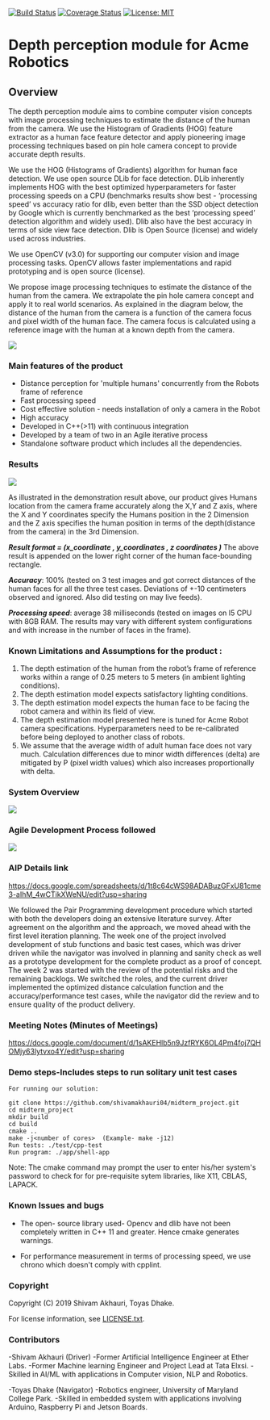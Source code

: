 
[![Build Status](https://travis-ci.org/shivamakhauri04/midterm_project.svg?branch=master)](https://travis-ci.org/shivamakhauri04/midterm_project)       [![Coverage Status](https://coveralls.io/repos/github/shivamakhauri04/midterm_project/badge.svg?branch=master)](https://coveralls.io/github/shivamakhauri04/midterm_project?branch=master)      [![License: MIT](https://img.shields.io/badge/License-MIT-yellow.svg)](https://github.com/shivamakhauri04/midterm_project/blob/implementation/LICENSE.txt)

# Depth perception module for Acme Robotics

## Overview

The depth perception module aims to combine computer vision concepts with image 
processing techniques to estimate the distance of the human from the camera. 
We use the Histogram of Gradients (HOG) feature extractor as a human face 
feature detector and apply pioneering image processing techniques based on 
pin hole camera concept to provide accurate depth results.

We use the HOG (Histograms of Gradients) algorithm for human face detection. 
We use open source DLib for face detection. DLib inherently implements HOG with 
the best optimized hyperparameters for faster processing speeds on a CPU 
(benchmarks results show best - ‘processing speed’ vs accuracy ratio for dlib, 
even better than the SSD object detection by Google which is currently 
benchmarked as the best ‘processing speed’ detection algorithm and widely used). 
Dlib also have the best accuracy in terms of side view face detection. 
Dlib is Open Source (license) and widely used across industries.

We use OpenCV (v3.0) for supporting our computer vision and image processing 
tasks. OpenCV allows faster implementations and rapid prototyping and is open 
source (license).

We propose image processing techniques to estimate the distance of the human 
from the camera. We extrapolate the pin hole camera concept and apply it to 
real world scenarios. As explained in the diagram below, the distance of the 
human from the camera is a function of the camera focus and pixel width of the 
human face. The camera focus is calculated using a reference image with the 
human at a known depth from the camera.

![](Mathmodel.jpg)

### Main features of the product

- Distance perception for 'multiple humans' concurrently from the 
Robots frame of reference
- Fast processing speed
- Cost effective solution - needs installation of only a camera in the Robot
- High accuracy
- Developed in C++(>11) with continuous integration 
- Developed by a team of two in an Agile iterative process 
- Standalone software product which includes all the dependencies. 

### Results 

![](DemoResult.gif)

As illustrated in the demonstration result above, our product gives Humans 
location from the camera frame accurately along the X,Y and Z axis, where the 
X and Y coordinates specify the Humans position in the 2 Dimension and the 
Z axis specifies the human position in terms of the depth(distance from the 
camera) in the 3rd Dimension.

***Result format = (x_coordinate <in pixels>, y_coordinates <in pixels>, z coordinates <in meters>)***
The above result is appended on the lower right corner of the human face-bounding rectangle. 

***Accuracy***: 100% (tested on 3 test images and got correct distances of the 
human faces for all the three test cases. Deviations of +-10 centimeters observed 
and ignored. Also did testing on may live feeds).
 
***Processing speed***: average 38 milliseconds (tested on images on I5 CPU with
8GB RAM. The results may vary with different system configurations and with increase 
in the number of faces in the frame).

### Known Limitations and Assumptions for the product :
1. The depth estimation of the human from the robot’s frame of reference works 
within a range of 0.25 meters to 5 meters (in ambient lighting conditions).
2. The depth estimation model expects satisfactory lighting conditions.
3. The depth estimation model expects the human face to be facing the robot 
camera and within its field of view. 
4. The depth estimation model presented here is tuned for Acme Robot camera 
specifications. Hyperparameters need to be re-calibrated before being deployed 
to another class of robots.
5. We assume that the average width of adult human face does not vary much. 
Calculation differences due to minor width differences (delta) are mitigated by 
P (pixel width values) which also increases proportionally with delta.


### System Overview
![](SystemOverview.png)


### Agile Development Process followed
![](Aip.png)

### AIP Details link
https://docs.google.com/spreadsheets/d/1t8c64cWS98ADABuzGFxU81cme3-aIhM_4wCTikXWeNU/edit?usp=sharing

We followed the Pair Programming development procedure which started with 
both the developers doing an extensive literature survey. After agreement on 
the algorithm and the approach, we moved ahead with the first level iteration 
planning. The week one of the project involved development of stub functions and
basic test cases, which was driver driven while the navigator was involved in 
planning and sanity check as well as a prototype development for the complete 
product as a proof of concept.
The week 2 was started with the review of the potential risks and the remaining
backlogs. We switched the roles, and the current driver implemented the 
optimized distance calculation function and the accuracy/performance test cases,
while the navigator did the review and to ensure quality of the product delivery.  

### Meeting Notes (Minutes of Meetings)
https://docs.google.com/document/d/1sAKEHlb5n9JzfRYK6OL4Pm4foj7QHOMjy63lytvxo4Y/edit?usp=sharing

### Demo steps-Includes steps to run solitary unit test cases
```
For running our solution:

git clone https://github.com/shivamakhauri04/midterm_project.git
cd midterm_project
mkdir build
cd build
cmake ..
make -j<number of cores>  (Example- make -j12)
Run tests: ./test/cpp-test
Run program: ./app/shell-app
```
Note: The cmake command may prompt the user to enter his/her system's password
to check for for pre-requisite sytem libraries, like X11, CBLAS, LAPACK. 

### Known Issues and bugs
- The open- source library used- Opencv and dlib have not been completely 
written in C++ 11 and greater. Hence cmake generates warnings.

- For performance measurement in terms of processing speed, we use chrono which
doesn't comply with cpplint.


### Copyright

Copyright (C) 2019 Shivam Akhauri, Toyas Dhake.

For license information, see [LICENSE.txt](LICENSE.txt).


### Contributors

-Shivam Akhauri (Driver)
-Former Artificial Intelligence Engineer at Ether Labs.
-Former Machine learning Engineer and Project Lead at Tata Elxsi.
-Skilled in AI/ML with applications in Computer vision, NLP and Robotics.

-Toyas Dhake (Navigator)
-Robotics engineer, University of Maryland College Park.
-Skilled in embedded system with applications involving Arduino, Raspberry Pi 
and Jetson Boards.




